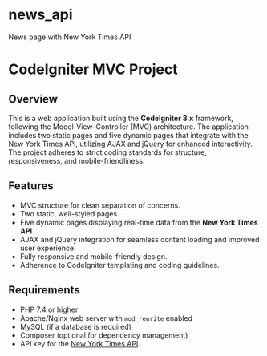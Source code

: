 # news_api
News page with New York Times API
# CodeIgniter MVC Project

## Overview
This is a web application built using the **CodeIgniter 3.x** framework, following the Model-View-Controller (MVC) architecture. The application includes two static pages and five dynamic pages that integrate with the New York Times API, utilizing AJAX and jQuery for enhanced interactivity. The project adheres to strict coding standards for structure, responsiveness, and mobile-friendliness.

## Features
- MVC structure for clean separation of concerns.
- Two static, well-styled pages.
- Five dynamic pages displaying real-time data from the **New York Times API**.
- AJAX and jQuery integration for seamless content loading and improved user experience.
- Fully responsive and mobile-friendly design.
- Adherence to CodeIgniter templating and coding guidelines.

## Requirements
- PHP 7.4 or higher
- Apache/Nginx web server with `mod_rewrite` enabled
- MySQL (if a database is required)
- Composer (optional for dependency management)
- API key for the [New York Times API](https://developer.nytimes.com/).
